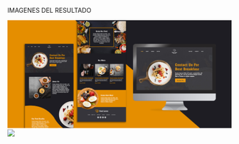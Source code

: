 IMAGENES DEL RESULTADO

![](https://github.com/Dcarolinamorenoc/foodLover/blob/main/storage/img/finalViews.jpg)
![](https://github.com/Dcarolinamorenoc/foodLover/blob/main/storage/img/Design.jpg)